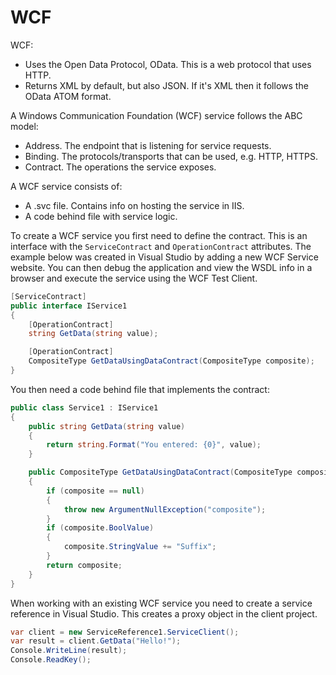 # WCF

WCF:
- Uses the Open Data Protocol, OData. This is a web protocol that uses HTTP.
- Returns XML by default, but also JSON. If it's XML then it follows the OData ATOM format.

A Windows Communication Foundation (WCF) service follows the ABC model:
- Address. The endpoint that is listening for service requests.
- Binding. The protocols/transports that can be used, e.g. HTTP, HTTPS.
- Contract. The operations the service exposes. 

A WCF service consists of:
- A .svc file. Contains info on hosting the service in IIS. 
- A code behind file with service logic.

To create a WCF service you first need to define the contract. This is an interface with the `ServiceContract` and `OperationContract` attributes. The example below was created in Visual Studio by adding a new WCF Service website. You can then debug the application and view the WSDL info in a browser and execute the service using the WCF Test Client.

```csharp
[ServiceContract]
public interface IService1
{
    [OperationContract]
    string GetData(string value);

    [OperationContract]
    CompositeType GetDataUsingDataContract(CompositeType composite);
}
```

You then need a code behind file that implements the contract:

```csharp
public class Service1 : IService1
{
    public string GetData(string value)
    {
        return string.Format("You entered: {0}", value);
    }

    public CompositeType GetDataUsingDataContract(CompositeType composite)
    {
        if (composite == null)
        {
            throw new ArgumentNullException("composite");
        }
        if (composite.BoolValue)
        {
            composite.StringValue += "Suffix";
        }
        return composite;
    }
}
```

When working with an existing WCF service you need to create a service reference in Visual Studio. This creates a proxy object in the client project.

```csharp
var client = new ServiceReference1.ServiceClient();
var result = client.GetData("Hello!");
Console.WriteLine(result);
Console.ReadKey();
```
<!--stackedit_data:
eyJoaXN0b3J5IjpbMTU2NjczODk5OV19
-->